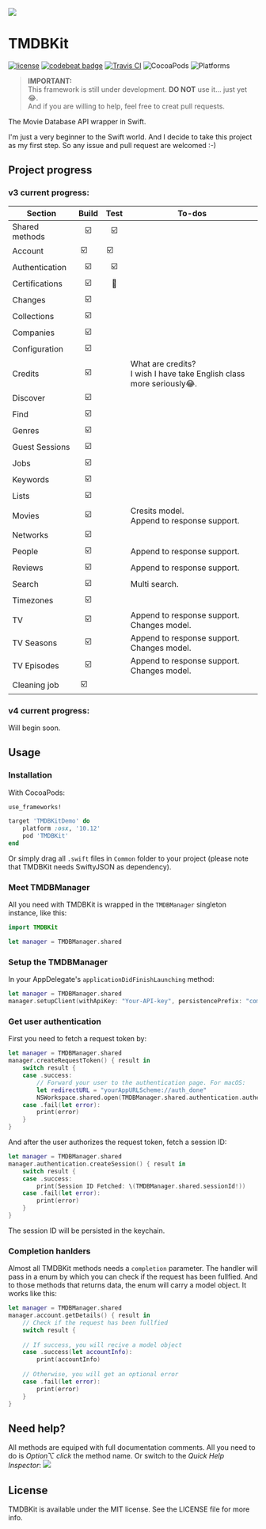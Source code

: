![](https://github.com/SR2k/TMDBKit/blob/master/Supporting/Logo.png)
# TMDBKit
[![license](https://img.shields.io/github/license/mashape/apistatus.svg)](https://github.com/SR2k/TMDBKit/blob/master/LICENSE)
[![codebeat badge](https://codebeat.co/badges/55e91f84-b824-4985-bf1a-b2f8cbe431b6)](https://codebeat.co/projects/github-com-sr2k-tmdbkit-master)
[![Travis CI](https://travis-ci.org/SR2k/TMDBKit.svg?branch=master)](https://travis-ci.org/SR2k/TMDBKit/)
![CocoaPods](https://img.shields.io/cocoapods/v/TMDBKit.svg)
![Platforms](https://img.shields.io/badge/platforms-iOS%2010.0+%20%7C%20macOS%2010.12+%20%7C%20tvOS%2010.0+%20%7C%20watchOS%203.0+-213b34.svg)

> **IMPORTANT:**<br>This framework is still under development. **DO NOT** use it... just yet 😂.<br>And if you are willing to help, feel free to creat pull requests.

The Movie Database API wrapper in Swift.

I'm just a very beginner to the Swift world. And I decide to take this project as my first step. So any issue and pull request are welcomed :-)

## Project progress

### v3 current progress:
|Section        |Build   |Test    |To-dos  |
|---------------|:------:|:------:|--------|
|Shared methods |☑️      |☑️      |        |
|Account        |☑️      |☑️      |        |
|Authentication |☑️      |☑️      |        |
|Certifications |☑️      |👊      |        |
|Changes        |☑️      |        |        |
|Collections    |☑️      |        |        |
|Companies      |☑️      |        |        |
|Configuration  |☑️      |        |        |
|Credits        |☑️      |        |What are credits? <br>I wish I have take English class more seriously😂.|
|Discover       |☑️      |        |        |
|Find           |☑️      |        |        |
|Genres         |☑️      |        |        |
|Guest Sessions |☑️      |        |        |
|Jobs           |☑️      |        |        |
|Keywords       |☑️      |        |        |
|Lists          |☑️      |        |        |
|Movies         |☑️      |        |Cresits model. <br>Append to response support.|
|Networks       |☑️      |        |        |
|People         |☑️      |        |Append to response support.|
|Reviews        |☑️      |        |Append to response support.|
|Search         |☑️      |        |Multi search.|
|Timezones      |☑️      |        |        |
|TV             |☑️      |        |Append to response support. <br>Changes model.|
|TV Seasons     |☑️      |        |Append to response support. <br>Changes model.|
|TV Episodes    |☑️      |        |Append to response support. <br>Changes model.|
|Cleaning job   |☑️      |        |        |

### v4 current progress:
Will begin soon.

## Usage
### Installation
With CocoaPods:
``` ruby
use_frameworks!

target 'TMDBKitDemo' do
    platform :osx, '10.12'
    pod 'TMDBKit'
end
```
Or simply drag all `.swift` files in `Common` folder to your project (please note that TMDBKit needs SwiftyJSON as dependency).

### Meet TMDBManager
All you need with TMDBKit is wrapped in the `TMDBManager` singleton instance, like this:
``` swift
import TMDBKit

let manager = TMDBManager.shared
```

### Setup the TMDBManager
In your AppDelegate's `applicationDidFinishLaunching` method:
``` swift
let manager = TMDBManager.shared
manager.setupClient(withApiKey: "Your-API-key", persistencePrefix: "com.yourTeamName.yourAppName")
```

### Get user authentication
First you need to fetch a request token by:
``` swift
let manager = TMDBManager.shared
manager.createRequestToken() { result in
    switch result {
    case .success:
        // Forward your user to the authentication page. For macOS:
        let redirectURL = "yourAppURLScheme://auth_done"
        NSWorkspace.shared.open(TMDBManager.shared.authentication.authenticationURL(redirectURL: redirectURL)!)
    case .fail(let error):
        print(error)
    }
}
```
And after the user authorizes the request token, fetch a session ID:
``` swift
let manager = TMDBManager.shared
manager.authentication.createSession() { result in
    switch result {
    case .success:
        print(Session ID Fetched: \(TMDBManager.shared.sessionId!))
    case .fail(let error):
        print(error)
    }
}
```
The session ID will be persisted in the keychain.

### Completion hanlders
Almost all TMDBKit methods needs a `completion` parameter. The handler will pass in a enum by which you can check if the request has been fullfied. And to those methods that returns data, the enum will carry a model object. It works like this:
``` swift
let manager = TMDBManager.shared
manager.account.getDetails() { result in
    // Check if the request has been fullfied
    switch result {
    
    // If success, you will recive a model object
    case .success(let accountInfo):
        print(accountInfo)
        
    // Otherwise, you will get an optional error
    case .fail(let error):
        print(error)
    }
}
```

## Need help?
All methods are equiped with full documentation comments. All you  need to do is *Option⌥ click* the method name. Or switch to the *Quick Help Inspector*:
![](https://github.com/SR2k/TMDBKit/blob/master/Supporting/Documentation_Comments.png)

## License
TMDBKit is available under the MIT license. See the LICENSE file for more info.
